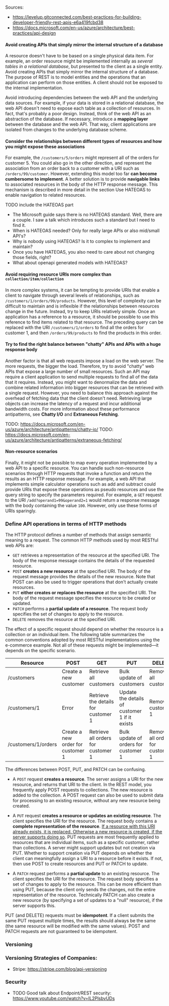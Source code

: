 
Sources:
 * https://levelup.gitconnected.com/best-practices-for-building-developer-friendly-rest-apis-e6a419fcbd38
 * https://docs.microsoft.com/en-us/azure/architecture/best-practices/api-design



#### Avoid creating APIs that simply mirror the internal structure of a database
A resource doesn't have to be based on a single physical data item. For example, an order resource might be implemented internally as *several tables in a relational database*, but presented to the client as a single entity. Avoid creating APIs that simply mirror the internal structure of a database. The purpose of REST is to model entities and the operations that an application can perform on those entities. A client should not be exposed to the internal implementation.

Avoid introducing dependencies between the web API and the underlying data sources. For example, if your data is stored in a relational database, the web API doesn't need to expose each table as a collection of resources. In fact, that's probably a poor design. Instead, think of the web API as an abstraction of the database. If necessary, introduce a **mapping layer** between the database and the web API. That way, client applications are isolated from changes to the underlying database scheme.

#### Consider the relationships between different types of resources and how you might expose these associations
For example, the `/customers/5/orders` might represent all of the orders for customer 5. You could also go in the other direction, and represent the association from an order back to a customer with a URI such as `/orders/99/customer`. However, extending this model too far **can become cumbersome to implement**. A better solution is to provide **navigable links** to associated resources in the body of the HTTP response message. This mechanism is described in more detail in the section Use HATEOAS to enable navigation to related resources.

TODO include the HATEOAS part
 * The Microsoft guide says there is no HATEOAS standard. Well, there are a couple. I saw a talk which introduces such a standard but I need to find it.
 * When is HATEOAS needed? Only for really large APIs or also mid/small API's?
 * Why is nobody using HATEOAS? Is it to complex to implement and maintain?
 * Once you have HATEOAS, you also need to care about not changing those fields, right?
 * What about openapi generated models with HATEOAS?

#### Avoid requiring resource URIs more complex than `collection/item/collection`
In more complex systems, it can be tempting to provide URIs that enable a client to navigate through several levels of relationships, such as `/customers/1/orders/99/products`. However, this level of complexity can be difficult to maintain and is inflexible if the relationships between resources change in the future. Instead, try to keep URIs relatively simple. Once an application has a reference to a resource, it should be possible to use this reference to find items related to that resource. The preceding query can be replaced with the URI `/customers/1/orders` to find all the orders for customer 1, and then `/orders/99/products` to find the products in this order.

#### Try to find the right balance between "chatty" APIs and APIs with a huge response body
Another factor is that all web requests impose a load on the web server. The more requests, the bigger the load. Therefore, try to avoid "chatty" web APIs that expose a large number of small resources. Such an API may require a client application to send multiple requests to find all of the data that it requires. Instead, you might want to denormalize the data and combine related information into bigger resources that can be retrieved with a single request. However, you need to balance this approach against the overhead of fetching data that the client doesn't need. Retrieving large objects can increase the latency of a request and incur additional bandwidth costs. For more information about these performance antipatterns, see **Chatty I/O** and **Extraneous Fetching**.

TODO: https://docs.microsoft.com/en-us/azure/architecture/antipatterns/chatty-io/
TODO: https://docs.microsoft.com/en-us/azure/architecture/antipatterns/extraneous-fetching/

#### Non-resource scenarios 
Finally, it might not be possible to map every operation implemented by a web API to a specific resource. You can handle such non-resource scenarios through HTTP requests that invoke a function and return the results as an HTTP response message. For example, a web API that implements simple calculator operations such as add and subtract could provide URIs that expose these operations as pseudo resources and use the query string to specify the parameters required. For example, a `GET` request to the URI `/add?operand1=99&operand2=1` would return a response message with the body containing the value `100`. However, only use these forms of URIs sparingly.


### Define API operations in terms of HTTP methods

The HTTP protocol defines a number of methods that assign semantic meaning to a request. The common HTTP methods used by most RESTful web APIs are:

 * `GET` retrieves a representation of the resource at the specified URI. The body of the response message contains the details of the requested resource.
 * `POST` **creates a new resource** at the specified URI. The body of the request message provides the details of the new resource. Note that POST can also be used to trigger operations that don't actually create resources.
 * `PUT` **either creates or replaces the resource** at the specified URI. The body of the request message specifies the resource to be created or updated.
 * `PATCH` performs a **partial update of a resource**. The request body specifies the set of changes to apply to the resource.
 * `DELETE` removes the resource at the specified URI.

The effect of a specific request should depend on whether the resource is a collection or an individual item. The following table summarizes the common conventions adopted by most RESTful implementations using the e-commerce example. Not all of these requests might be implemented—it depends on the specific scenario.

| Resource | POST | GET  | PUT | DELETE|
|----------|-------|-----|-----|-------|
|/customers| Create a new customer| Retrieve all customers | Bulk update of customers | Remove all customers |
|/customers/1 | Error | Retrieve the details for customer 1 | Update the details of customer 1 if it exists | Remove customer 1   |
| /customers/1/orders | Create a new order for customer 1 | Retrieve all orders for customer 1  | Bulk update of orders for customer 1 | Remove all orders for customer 1 |

The differences between POST, PUT, and PATCH can be confusing.

 * A `POST` request **creates a resource**. The server assigns a URI for the new resource, and returns that URI to the client. In the REST model, you frequently apply POST requests to collections. The new resource is added to the collection. A POST request can also be used to submit data for processing to an existing resource, without any new resource being created.

 * A `PUT` request **creates a resource or updates an existing resource**. The client specifies the URI for the resource. The request body contains a **complete representation of the resource**. <u>If a resource with this URI already exists, it is replaced. Otherwise a new resource is created, if the server supports doing so</u>. PUT requests are most frequently applied to resources that are individual items, such as a specific customer, rather than collections. A server might support updates but not creation via PUT. Whether to support creation via PUT depends on whether the client can meaningfully assign a URI to a resource before it exists. If not, then use POST to create resources and PUT or PATCH to update.

 * A `PATCH` request performs a **partial update** to an existing resource. The client specifies the URI for the resource. The request body specifies a set of changes to apply to the resource. This can be more efficient than using PUT, because the client only sends the changes, not the entire representation of the resource. Technically PATCH can also create a new resource (by specifying a set of updates to a "null" resource), if the server supports this.

PUT (and DELETE) requests must be **idempotent**. If a client submits the same PUT request multiple times, the results should always be the same (the same resource will be modified with the same values). POST and PATCH requests are not guaranteed to be idempotent.










### Versioning

### Versioning Strategies of Companies:
 * Stripe: https://stripe.com/blog/api-versioning


### Security
 * TODO Good talk about Endpoint/REST security: https://www.youtube.com/watch?v=IL2PlsbvUDs